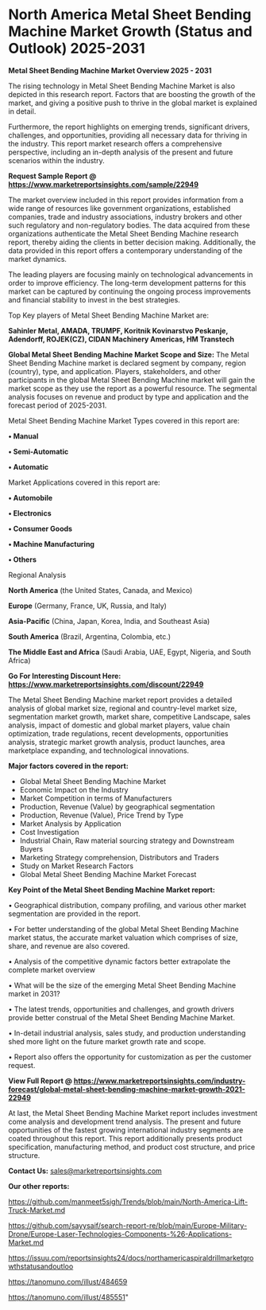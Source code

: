# North America Metal Sheet Bending Machine Market Growth (Status and Outlook) 2025-2031

<Strong> Metal Sheet Bending Machine Market Overview 2025 - 2031</strong>

The rising technology in Metal Sheet Bending Machine Market is also depicted in this research report. Factors that are boosting the growth of the market, and giving a positive push to thrive in the global market is explained in detail.

Furthermore, the report highlights on emerging trends, significant drivers, challenges, and opportunities, providing all necessary data for thriving in the industry. This report market research offers a comprehensive perspective, including an in-depth analysis of the present and future scenarios within the industry.

<strong>Request Sample Report @ <a href=https://www.marketreportsinsights.com/sample/22949>https://www.marketreportsinsights.com/sample/22949</a></strong>

The market overview included in this report provides information from a wide range of resources like government organizations, established companies, trade and industry associations, industry brokers and other such regulatory and non-regulatory bodies. The data acquired from these organizations authenticate the Metal Sheet Bending Machine research report, thereby aiding the clients in better decision making. Additionally, the data provided in this report offers a contemporary understanding of the market dynamics.

The leading players are focusing mainly on technological advancements in order to improve efficiency. The long-term development patterns for this market can be captured by continuing the ongoing process improvements and financial stability to invest in the best strategies.

Top Key players of Metal Sheet Bending Machine Market are:

<strong>Sahinler Metal, AMADA, TRUMPF, Koritnik Kovinarstvo Peskanje, Adendorff, ROJEK(CZ), CIDAN Machinery Americas, HM Transtech</strong>

<strong><b>Global Metal Sheet Bending Machine Market Scope and Size:</b></strong>
The Metal Sheet Bending Machine market is declared segment by company, region (country), type, and application. Players, stakeholders, and other participants in the global Metal Sheet Bending Machine market will gain the market scope as they use the report as a powerful resource. The segmental analysis focuses on revenue and product by type and application and the forecast period of 2025-2031.

Metal Sheet Bending Machine Market Types covered in this report are:

<strong>• Manual

• Semi-Automatic

• Automatic</strong>

Market Applications covered in this report are:

<strong>• Automobile

• Electronics

• Consumer Goods

• Machine Manufacturing

• Others</strong> 

Regional Analysis

<strong>North America</strong> (the United States, Canada, and Mexico)

<strong>Europe</strong> (Germany, France, UK, Russia, and Italy)

<strong>Asia-Pacific</strong> (China, Japan, Korea, India, and Southeast Asia)

<strong>South America</strong> (Brazil, Argentina, Colombia, etc.)

<strong>The Middle East and Africa</strong> (Saudi Arabia, UAE, Egypt, Nigeria, and South Africa)

<strong>Go For Interesting Discount Here: <a href=https://www.marketreportsinsights.com/discount/22949>https://www.marketreportsinsights.com/discount/22949</a></strong>

The Metal Sheet Bending Machine market report provides a detailed analysis of global market size, regional and country-level market size, segmentation market growth, market share, competitive Landscape, sales analysis, impact of domestic and global market players, value chain optimization, trade regulations, recent developments, opportunities analysis, strategic market growth analysis, product launches, area marketplace expanding, and technological innovations.

<strong><b>Major factors covered in the report:</b></strong>
<ul>
  <li>Global Metal Sheet Bending Machine Market </li>
  <li>Economic Impact on the Industry</li>
  <li>Market Competition in terms of Manufacturers</li>
  <li>Production, Revenue (Value) by geographical segmentation</li>
  <li>Production, Revenue (Value), Price Trend by Type</li>
  <li>Market Analysis by Application</li>
  <li>Cost Investigation</li>
  <li>Industrial Chain, Raw material sourcing strategy and Downstream Buyers</li>
  <li>Marketing Strategy comprehension, Distributors and Traders</li>
  <li>Study on Market Research Factors</li>
  <li>Global Metal Sheet Bending Machine Market Forecast</li>
</ul>

<strong><b>Key Point of the Metal Sheet Bending Machine Market report:</b></strong>

• Geographical distribution, company profiling, and various other market segmentation are provided in the report.

• For better understanding of the global Metal Sheet Bending Machine market status, the accurate market valuation which comprises of size, share, and revenue are also covered.

• Analysis of the competitive dynamic factors better extrapolate the complete market overview

• What will be the size of the emerging Metal Sheet Bending Machine market in 2031?

• The latest trends, opportunities and challenges, and growth drivers provide better construal of the Metal Sheet Bending Machine Market.

• In-detail industrial analysis, sales study, and production understanding shed more light on the future market growth rate and scope.

• Report also offers the opportunity for customization as per the customer request.

<strong><b>View Full Report @ <a href=https://www.marketreportsinsights.com/industry-forecast/global-metal-sheet-bending-machine-market-growth-2021-22949>https://www.marketreportsinsights.com/industry-forecast/global-metal-sheet-bending-machine-market-growth-2021-22949</a></b></strong>


At last, the Metal Sheet Bending Machine Market report includes investment come analysis and development trend analysis. The present and future opportunities of the fastest growing international industry segments are coated throughout this report. This report additionally presents product specification, manufacturing method, and product cost structure, and price structure.

<strong>Contact Us:</strong>
sales@marketreportsinsights.com

<strong>Our other reports:</strong>

<a href=https://github.com/manmeet5sigh/Trends/blob/main/North-America-Lift-Truck-Market.md>https://github.com/manmeet5sigh/Trends/blob/main/North-America-Lift-Truck-Market.md</a>

<a href=https://github.com/sayysaif/search-report-re/blob/main/Europe-Military-Drone/Europe-Laser-Technologies-Components-%26-Applications-Market.md>https://github.com/sayysaif/search-report-re/blob/main/Europe-Military-Drone/Europe-Laser-Technologies-Components-%26-Applications-Market.md</a>

<a href=https://issuu.com/reportsinsights24/docs/northamericaspiraldrillmarketgrowthstatusandoutloo>https://issuu.com/reportsinsights24/docs/northamericaspiraldrillmarketgrowthstatusandoutloo</a>

<a href=https://tanomuno.com/illust/484659>https://tanomuno.com/illust/484659</a>

<a href=https://tanomuno.com/illust/485551>https://tanomuno.com/illust/485551</a>"

